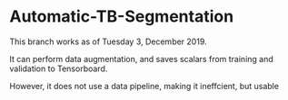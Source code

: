 # Automatic-TB-Segmentation

This branch works as of Tuesday 3, December 2019.

It can perform data augmentation, and saves scalars from training and validation to Tensorboard.

However, it does not use a data pipeline, making it ineffcient, but usable
